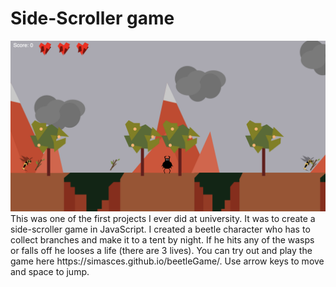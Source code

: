 # Side-Scroller game
<img src="image/gameBeetle.png">
This was one of the first projects I ever did at university. It was to create a side-scroller game in JavaScript. I created a beetle character who has to collect branches and make it to a tent by night. If he hits any of the wasps or falls off he looses a life (there are 3 lives). You can try out and play the game here https://simasces.github.io/beetleGame/. Use arrow keys to move and space to jump.

